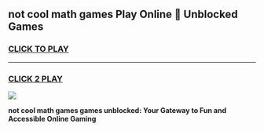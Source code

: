 
## not cool math games Play Online 👋 Unblocked Games
<h3>
<a href="https://news.freeplayer.one?title=not_cool_math_games&ref=17CMG">CLICK TO PLAY</a></h3>
<hr>

<h3>
<a href="https://news.freeplayer.one?title=not_cool_math_games&ref=17CMG">CLICK 2 PLAY</a>
  
</h3>

<a href="https://news.freeplayer.one?title=not_cool_math_games&ref=17CMG/"><img src="https://clearcache.store/games.png"></a>


**not cool math games games unblocked: Your Gateway to Fun and Accessible Online Gaming**
